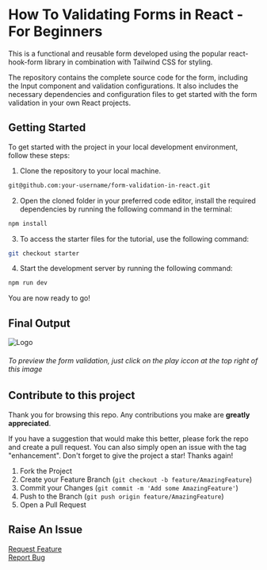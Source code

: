 
# How To Validating Forms in React - For Beginners

This is a functional and reusable form developed using the popular react-hook-form library in combination with Tailwind CSS for
styling.

The repository contains the complete source code for the form, including the Input component and validation configurations. It also includes the necessary dependencies and configuration files to get started with the form validation in
your own React projects.

<!-- PROJECT LOGO -->

## Getting Started

To get started with the project in your local development environment, follow
these steps:

1. Clone the repository to your local machine.

```bash
git@github.com:your-username/form-validation-in-react.git
```

2. Open the cloned folder in your preferred code editor, install the required
   dependencies by running the following command in the terminal:

```bash
npm install
```

3. To access the starter files for the tutorial, use the following command:

```bash
git checkout starter
```

4. Start the development server by running the following command:

```bash
npm run dev
```

You are now ready to go!

## Final Output
 <img src="https://i.imgur.com/7PmxPhY.gif" alt="Logo">
<h6> To preview the form validation, just click on the play iccon at the top right of this image </h6>

## Contribute to this project

Thank you for browsing this repo. Any contributions you make are **greatly
appreciated**.

If you have a suggestion that would make this better, please fork the repo and
create a pull request. You can also simply open an issue with the tag
"enhancement". Don't forget to give the project a star! Thanks again!

1. Fork the Project
2. Create your Feature Branch (`git checkout -b feature/AmazingFeature`)
3. Commit your Changes (`git commit -m 'Add some AmazingFeature'`)
4. Push to the Branch (`git push origin feature/AmazingFeature`)
5. Open a Pull Request

## Raise An Issue
  <p align="left">
    <a href="https://github.com/Aklilu-Mandefro/form-validation-in-react/issues">Request Feature</a><br>
    <a href="https://github.com/Aklilu-Mandefro/form-validation-in-react/issues">Report Bug</a>
  </p>
